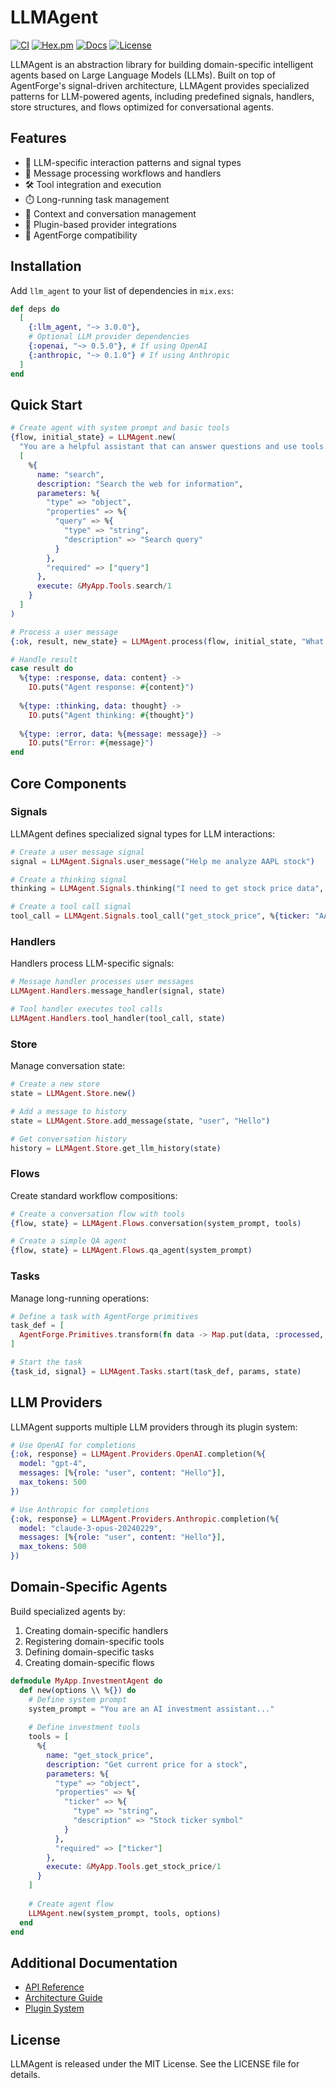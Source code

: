# LLMAgent

[![CI](https://github.com/i365dev/llm_agent/actions/workflows/ci.yml/badge.svg)](https://github.com/i365dev/llm_agent/actions/workflows/ci.yml)
[![Hex.pm](https://img.shields.io/hexpm/v/llm_agent.svg)](https://hex.pm/packages/llm_agent)
[![Docs](https://img.shields.io/badge/hex-docs-blue.svg)](https://hexdocs.pm/llm_agent)
[![License](https://img.shields.io/badge/license-MIT-blue)](https://github.com/i365dev/llm_agent/blob/main/LICENSE)

LLMAgent is an abstraction library for building domain-specific intelligent agents based on Large Language Models (LLMs). Built on top of AgentForge's signal-driven architecture, LLMAgent provides specialized patterns for LLM-powered agents, including predefined signals, handlers, store structures, and flows optimized for conversational agents.

## Features

- 🧠 LLM-specific interaction patterns and signal types
- 🔀 Message processing workflows and handlers
- 🛠️ Tool integration and execution
- ⏱️ Long-running task management
- 💬 Context and conversation management
- 🔌 Plugin-based provider integrations
- 🔄 AgentForge compatibility

## Installation

Add `llm_agent` to your list of dependencies in `mix.exs`:

```elixir
def deps do
  [
    {:llm_agent, "~> 3.0.0"},
    # Optional LLM provider dependencies
    {:openai, "~> 0.5.0"}, # If using OpenAI
    {:anthropic, "~> 0.1.0"} # If using Anthropic
  ]
end
```

## Quick Start

```elixir
# Create agent with system prompt and basic tools
{flow, initial_state} = LLMAgent.new(
  "You are a helpful assistant that can answer questions and use tools.",
  [
    %{
      name: "search",
      description: "Search the web for information",
      parameters: %{
        "type" => "object",
        "properties" => %{
          "query" => %{
            "type" => "string",
            "description" => "Search query"
          }
        },
        "required" => ["query"]
      },
      execute: &MyApp.Tools.search/1
    }
  ]
)

# Process a user message
{:ok, result, new_state} = LLMAgent.process(flow, initial_state, "What is the capital of France?")

# Handle result
case result do
  %{type: :response, data: content} ->
    IO.puts("Agent response: #{content}")
    
  %{type: :thinking, data: thought} ->
    IO.puts("Agent thinking: #{thought}")
    
  %{type: :error, data: %{message: message}} ->
    IO.puts("Error: #{message}")
end
```

## Core Components

### Signals

LLMAgent defines specialized signal types for LLM interactions:

```elixir
# Create a user message signal
signal = LLMAgent.Signals.user_message("Help me analyze AAPL stock")

# Create a thinking signal
thinking = LLMAgent.Signals.thinking("I need to get stock price data", 1)

# Create a tool call signal
tool_call = LLMAgent.Signals.tool_call("get_stock_price", %{ticker: "AAPL"})
```

### Handlers

Handlers process LLM-specific signals:

```elixir
# Message handler processes user messages
LLMAgent.Handlers.message_handler(signal, state)

# Tool handler executes tool calls
LLMAgent.Handlers.tool_handler(tool_call, state)
```

### Store

Manage conversation state:

```elixir
# Create a new store
state = LLMAgent.Store.new()

# Add a message to history
state = LLMAgent.Store.add_message(state, "user", "Hello")

# Get conversation history
history = LLMAgent.Store.get_llm_history(state)
```

### Flows

Create standard workflow compositions:

```elixir
# Create a conversation flow with tools
{flow, state} = LLMAgent.Flows.conversation(system_prompt, tools)

# Create a simple QA agent
{flow, state} = LLMAgent.Flows.qa_agent(system_prompt)
```

### Tasks

Manage long-running operations:

```elixir
# Define a task with AgentForge primitives
task_def = [
  AgentForge.Primitives.transform(fn data -> Map.put(data, :processed, true) end)
]

# Start the task
{task_id, signal} = LLMAgent.Tasks.start(task_def, params, state)
```

## LLM Providers

LLMAgent supports multiple LLM providers through its plugin system:

```elixir
# Use OpenAI for completions
{:ok, response} = LLMAgent.Providers.OpenAI.completion(%{
  model: "gpt-4",
  messages: [%{role: "user", content: "Hello"}],
  max_tokens: 500
})

# Use Anthropic for completions
{:ok, response} = LLMAgent.Providers.Anthropic.completion(%{
  model: "claude-3-opus-20240229",
  messages: [%{role: "user", content: "Hello"}],
  max_tokens: 500
})
```

## Domain-Specific Agents

Build specialized agents by:

1. Creating domain-specific handlers
2. Registering domain-specific tools
3. Defining domain-specific tasks
4. Creating domain-specific flows

```elixir
defmodule MyApp.InvestmentAgent do
  def new(options \\ %{}) do
    # Define system prompt
    system_prompt = "You are an AI investment assistant..."
    
    # Define investment tools
    tools = [
      %{
        name: "get_stock_price",
        description: "Get current price for a stock",
        parameters: %{
          "type" => "object",
          "properties" => %{
            "ticker" => %{
              "type" => "string",
              "description" => "Stock ticker symbol"
            }
          },
          "required" => ["ticker"]
        },
        execute: &MyApp.Tools.get_stock_price/1
      }
    ]
    
    # Create agent flow
    LLMAgent.new(system_prompt, tools, options)
  end
end
```

## Additional Documentation

- [API Reference](https://hexdocs.pm/llm_agent/api-reference.html)
- [Architecture Guide](https://hexdocs.pm/llm_agent/architecture.html)
- [Plugin System](https://hexdocs.pm/llm_agent/plugin_system.html)

## License

LLMAgent is released under the MIT License. See the LICENSE file for details.